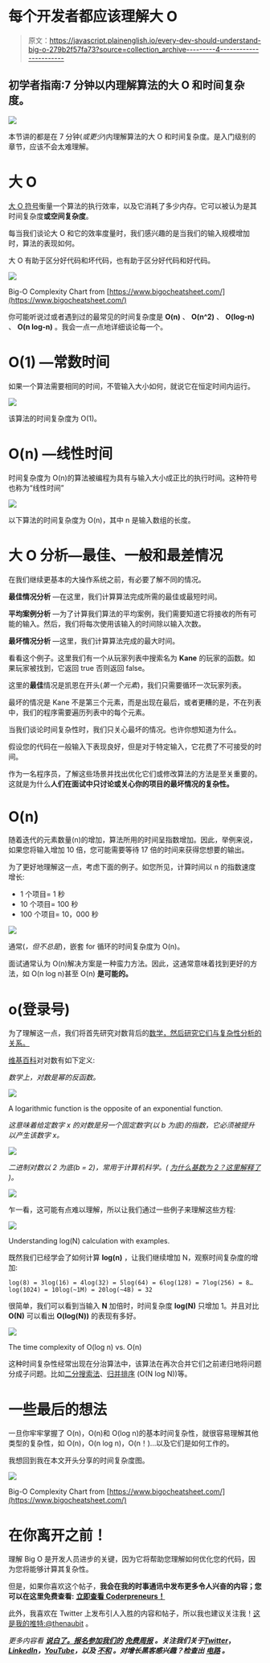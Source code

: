 # 每个开发者都应该理解大 O

> 原文：<https://javascript.plainenglish.io/every-dev-should-understand-big-o-279b2f57fa73?source=collection_archive---------4----------------------->

## 初学者指南:7 分钟以内理解算法的大 O 和时间复杂度。

![](img/fd67a74b93d62161059788e8d2d23ae6.png)

本节讲的都是在 7 分钟(*或更少*)内理解算法的大 O 和时间复杂度。是入门级别的章节，应该不会太难理解。

# 大 O

[大 O 符号](https://en.wikipedia.org/wiki/Big_O_notation)衡量一个算法的执行效率，以及它消耗了多少内存。它可以被认为是其时间复杂度**或空间复杂度**。

每当我们谈论大 O 和它的效率度量时，我们感兴趣的是当我们的输入规模增加时，算法的表现如何。

大 O 有助于区分好代码和坏代码，也有助于区分好代码和好代码。

![](img/634024ae7dd0415dbfe08998f1d5820a.png)

Big-O Complexity Chart from [https://www.bigocheatsheet.com/](https://www.bigocheatsheet.com/)

你可能听说过或者遇到过的最常见的时间复杂度是 **O(n)** 、 **O(n^2)** 、 **O(log-n)** 、 **O(n log-n)** 。我会一点一点地详细谈论每一个。

# O(1) —常数时间

如果一个算法需要相同的时间，不管输入大小如何，就说它在恒定时间内运行。

![](img/b24b3d374173705a13c112f4710624ab.png)

该算法的时间复杂度为 O(1)。

# O(n) —线性时间

时间复杂度为 O(n)的算法被编程为具有与输入大小成正比的执行时间。这种符号也称为“线性时间”

![](img/eda27e5804dedb87963ba89d6d650a02.png)

以下算法的时间复杂度为 O(n)，其中 n 是输入数组的长度。

# 大 O 分析—最佳、一般和最差情况

在我们继续更基本的大操作系统之前，有必要了解不同的情况。

**最佳情况分析** —在这里，我们计算算法完成所需的最佳或最短时间。

**平均案例分析** —为了计算我们算法的平均案例，我们需要知道它将接收的所有可能的输入。然后，我们将每次使用该输入的时间除以输入次数。

**最坏情况分析** —这里，我们计算算法完成的最大时间。

看看这个例子。这里我们有一个从玩家列表中搜索名为 **Kane** 的玩家的函数。如果玩家被找到，它返回 true 否则返回 false。

这里的**最佳**情况是凯恩在开头(*第一个元素*)，我们只需要循环一次玩家列表。

最坏的情况是 Kane 不是第三个元素，而是出现在最后，或者更糟的是，不在列表中，我们的程序需要遍历列表中的每个元素。

当我们谈论时间复杂性时，我们只关心最坏的情况。也许你想知道为什么。

假设您的代码在一般输入下表现良好，但是对于特定输入，它花费了不可接受的时间。

作为一名程序员，了解这些场景并找出优化它们或修改算法的方法是至关重要的。这就是为什么**人们在面试中只讨论或关心你的项目的最坏情况的复杂性。**

# O(n)

随着迭代的元素数量(n)的增加，算法所用的时间呈指数增加。因此，举例来说，如果您将输入增加 10 倍，您可能需要等待 17 倍的时间来获得您想要的输出。

为了更好地理解这一点，考虑下面的例子。如您所见，计算时间以 n 的指数速度增长:

*   1 个项目= 1 秒
*   10 个项目= 100 秒
*   100 个项目= 10，000 秒

![](img/2a6a5ca6e2f567367b536e6d240516cc.png)

通常(*，但不总是*)，嵌套 for 循环的时间复杂度为 O(n)。

面试通常认为 O(n)解决方案是一种蛮力方法。因此，这通常意味着找到更好的方法，如 O(n log n)甚至 O(n) **是可能的。**

# o(登录号)

为了理解这一点，我们将首先研究对数背后的[数学，然后研究它们与复杂性分析的关系。](https://en.wikipedia.org/wiki/Logarithm)

[维基百科](https://en.wikipedia.org/wiki/Logarithm)对对数有如下定义:

*数学上，对数是幂的反函数。*

![](img/5ecfac0a34f6c9d28840722bd78a2e11.png)

A logarithmic function is the opposite of an exponential function.

*这意味着给定数字 x 的对数是另一个固定数字(以 b 为底)的指数，它必须被提升以产生该数字 x。*

![](img/3df57d71678e55e2f3fc38a7666612ce.png)

*二进制对数以 2 为底(b = 2)，常用于计算机科学。(* [*为什么基数为 2？这里解释了*](https://stackoverflow.com/a/6701841/1182982) *)。*

![](img/f76c83e4461221899df02e6db6578148.png)

乍一看，这可能有点难以理解，所以让我们通过一些例子来理解这些方程:

![](img/3319c5ae6dc682aa5b79d09f02f91e26.png)

Understanding log(N) calculation with examples.

既然我们已经学会了如何计算 **log(n)** ，让我们继续增加 N，观察时间复杂度的增加:

```
log(8) = 3log(16) = 4log(32) = 5log(64) = 6log(128) = 7log(256) = 8…log(1024) = 10log(~1M) = 20log(~4B) = 32
```

很简单，我们可以看到当输入 **N** 加倍时，时间复杂度 **log(N)** 只增加 1。并且对比 **O(N)** 可以看出 **O(log(N))** 的表现有多好。

![](img/4a9a16d42061e9256f0a16d3fca4b217.png)

The time complexity of O(log n) vs. O(n)

这种时间复杂性经常出现在分治算法中，该算法在再次合并它们之前递归地将问题分成子问题。比如[二分搜索法](https://www.geeksforgeeks.org/binary-search/)、[归并排序](https://www.geeksforgeeks.org/merge-sort/) (O(N log N))等。

# 一些最后的想法

一旦你牢牢掌握了 O(n)，O(n)和 O(log n)的基本时间复杂性，就很容易理解其他类型的复杂性，如 O(n)，O(n log n)，O(n！)…以及它们是如何工作的。

我想回到我在本文开头分享的时间复杂度图。

![](img/634024ae7dd0415dbfe08998f1d5820a.png)

Big-O Complexity Chart from [https://www.bigocheatsheet.com/](https://www.bigocheatsheet.com/)

# 在你离开之前！

理解 Big O 是开发人员进步的关键，因为它将帮助您理解如何优化您的代码，因为您将能够计算其复杂性。

但是，如果你喜欢这个帖子，**我会在我的时事通讯中发布更多令人兴奋的内容；您可以在这里免费查看:** [**立即查看 Coderpreneurs！**](https://coderpreneurs.substack.com/)

此外，我喜欢在 Twitter 上发布引人入胜的内容和帖子，所以我也建议关注我！[这是我的推特:@thenaubit](https://twitter.com/thenaubit) 。

*更多内容看* [***说白了。报名参加我们的***](https://plainenglish.io/) **[***免费周报***](http://newsletter.plainenglish.io/) *。关注我们关于*[***Twitter***](https://twitter.com/inPlainEngHQ)，[***LinkedIn***](https://www.linkedin.com/company/inplainenglish/)*，*[***YouTube***](https://www.youtube.com/channel/UCtipWUghju290NWcn8jhyAw)*，以及* [***不和***](https://discord.gg/GtDtUAvyhW) *。对增长黑客感兴趣？检查出* [***电路***](https://circuit.ooo/) *。***